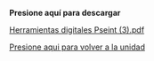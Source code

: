 **Presione aquí para descargar**

[Herramientas digitales Pseint (3).pdf](https://github.com/user-attachments/files/23247381/Herramientas.digitales.Pseint.3.pdf)


[Presione aqui para volver a la unidad](Unidad1.md)
